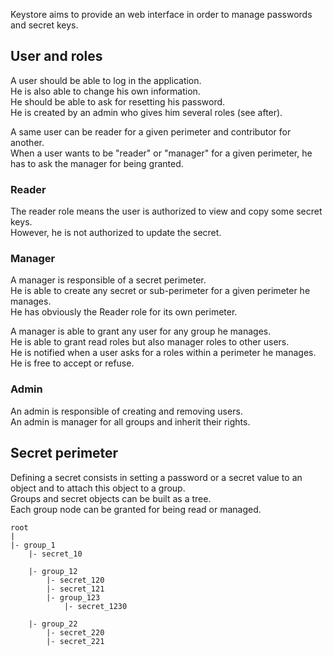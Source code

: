 Keystore aims to provide an web interface in order to manage passwords and secret keys.<br>

## User and roles

A user should be able to log in the application.<br>
He is also able to change his own information.<br>
He should be able to ask for resetting his password.<br>
He is created by an admin who gives him several roles (see after).<br>

A same user can be reader for a given perimeter and contributor for another.<br>
When a user wants to be "reader" or "manager" for a given perimeter, he has to ask the manager for being granted.<br>

### Reader

The reader role means the user is authorized to view and copy some secret keys.<br>
However, he is not authorized to update the secret.<br>

### Manager

A manager is responsible of a secret perimeter.<br>
He is able to create any secret or sub-perimeter for a given perimeter he manages.<br>
He has obviously the Reader role for its own perimeter.<br>

A manager is able to grant any user for any group he manages.<br>
He is able to grant read roles but also manager roles to other users.<br>
He is notified when a user asks for a roles within a perimeter he manages.<br>
He is free to accept or refuse.<br>

### Admin

An admin is responsible of creating and removing users.<br>
An admin is manager for all groups and inherit their rights.<br>

## Secret perimeter

Defining a secret consists in setting a password or a secret value to an object and to attach this object to a group.<br>
Groups and secret objects can be built as a tree.<br>
Each group node can be granted for being read or managed.<br>

````
root
|
|- group_1
    |- secret_10

    |- group_12
        |- secret_120
        |- secret_121
        |- group_123
            |- secret_1230

    |- group_22
        |- secret_220
        |- secret_221
````

